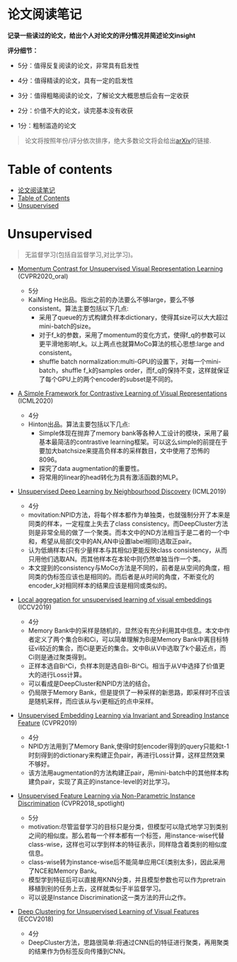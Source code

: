 # 论文阅读笔记

**记录一些读过的论文，给出个人对论文的评分情况并简述论文insight**

**评分细节：** 

- 5分：值得反复阅读的论文，非常具有启发性

- 4分：值得精读的论文，具有一定的启发性

- 3分：值得粗略阅读的论文，了解论文大概思想后会有一定收获

- 2分：价值不大的论文，读完基本没有收获

- 1分：粗制滥造的论文

> 论文将按照年份/评分依次排序，绝大多数论文将会给出[arXiv](https://arxiv.org/)的链接.


# Table of contents

- [论文阅读笔记](#论文阅读笔记)
- [Table of Contents](#table-of-contents)
- [Unsupervised](#unsupervised)

# Unsupervised

> 无监督学习(包括自监督学习,对比学习)。

- [Momentum Contrast for Unsupervised Visual Representation Learning](https://arxiv.org/abs/1911.05722) (CVPR2020_oral)
    - 5分
    - KaiMing He出品。指出之前的办法要么不够large，要么不够consistent。算法主要包括以下几点:
        - 采用了queue的方式构建负样本dictionary，使得其size可以大大超过mini-batch的size。
        - 对于f_k的参数，采用了momentum的变化方式，使得f_q的参数可以更平滑地影响f_k。以上两点也就算MoCo算法的核心思想:large and consistent。
        - shuffle batch normalization:multi-GPU的设置下，对每一个mini-batch，shuffle f_k的samples order，而f_q的保持不变，这样就保证了每个GPU上的两个encoder的subset是不同的。

- [A Simple Framework for Contrastive Learning of Visual Representations](https://arxiv.org/abs/2002.05709) (ICML2020)
    - 4分
    - Hinton出品。算法主要包括以下几点:
        - Simple体现在抛弃了memory bank等各种人工设计的模块，采用了最基本最简洁的contrastive learning框架。可以这么simple的前提在于要加大batchsize来提高负样本的采样数目，文中使用了恐怖的8096。
        - 探究了data augmentation的重要性。
        - 将常用的linear的head转化为具有激活函数的MLP。

- [Unsupervised Deep Learning by Neighbourhood Discovery](https://arxiv.org/abs/1904.11567) (ICML2019)
    - 4分
    - movitation:NPID方法，将每个样本都作为单独类，也就强制分开了本来是同类的样本，一定程度上失去了class consistency。而DeepCluster方法则是非常全局的做了一个聚类。而本文中的ND方法相当于是二者的一个中和，希望从局部(文中的AN,AN中设置label相同)选取正pair。
    - 认为低熵样本(只有少量样本与其相似)更能反映class consistency，从而只用他们选取AN。而其他样本在本轮中则仍然单独当作一个类。
    - 本文提到的consistency与MoCo方法是不同的，前者是从空间的角度，相同类的伪标签应该也是相同的。而后者是从时间的角度，不断变化的encoder_k对相同样本的结果应该是相同或类似的。

- [Local aggregation for unsupervised learning of visual embeddings](https://arxiv.org/abs/1903.12355) (ICCV2019)
    - 4分
    - Memory Bank中的采样是随机的，显然没有充分利用其中信息。本文中作者定义了两个集合Bi和Ci，可以简单理解为Bi是Memory Bank中离目标特征vi较近的集合，而Ci是更近的集合。文中Bi从V中选取了k个最近点，而Ci则是通过聚类得到。
    - 正样本选自Bi^Ci，负样本则是选自Bi-Bi^Ci。相当于从V中选择了价值更大的进行Loss计算。
    - 可以看成是DeepCluster和NPID方法的结合。
    - 仍局限于Memory Bank，但是提供了一种采样的新思路，即采样时不应该是随机采样，而应该从与vi更相近的点中采样。


- [Unsupervised Embedding Learning via Invariant and Spreading Instance Feature](https://arxiv.org/abs/1904.03436) (CVPR2019)
    - 4分
    - NPID方法用到了Memory Bank,使得t时刻encoder得到的query只能和t-1时刻得到的dictionary来构建正负pair，再进行Loss计算，这样显然效果不够好。
    - 该方法用augmentation的方法构建正pair，用mini-batch中的其他样本构建负pair，实现了真正的instance-level的对比学习。

- [Unsupervised Feature Learning via Non-Parametric Instance Discrimination](https://arxiv.org/abs/1805.01978) (CVPR2018_spotlight)
    - 5分
    - motivation:尽管监督学习的目标只是分类，但模型可以隐式地学习到类别之间的相似度。那么若每一个样本都有一个标签，用instance-wise代替class-wise，这样也可以学到样本的特征表示，同样隐含着类别的相似度信息。
    - class-wise转为instance-wise后不能简单应用CE(类别太多)，因此采用了NCE和Memory Bank。
    - 模型学到特征后可以直接用KNN分类，并且模型参数也可以作为pretrain移植到别的任务上去，这样就类似于半监督学习。
    - 可以说是Instance Discrimination这一类方法的开山之作。

- [Deep Clustering for Unsupervised Learning of Visual Features](https://arxiv.org/abs/1807.05520) (ECCV2018)
    - 4分
    - DeepCluster方法，思路很简单:将通过CNN后的特征进行聚类，再用聚类的结果作为伪标签反向传播到CNN。